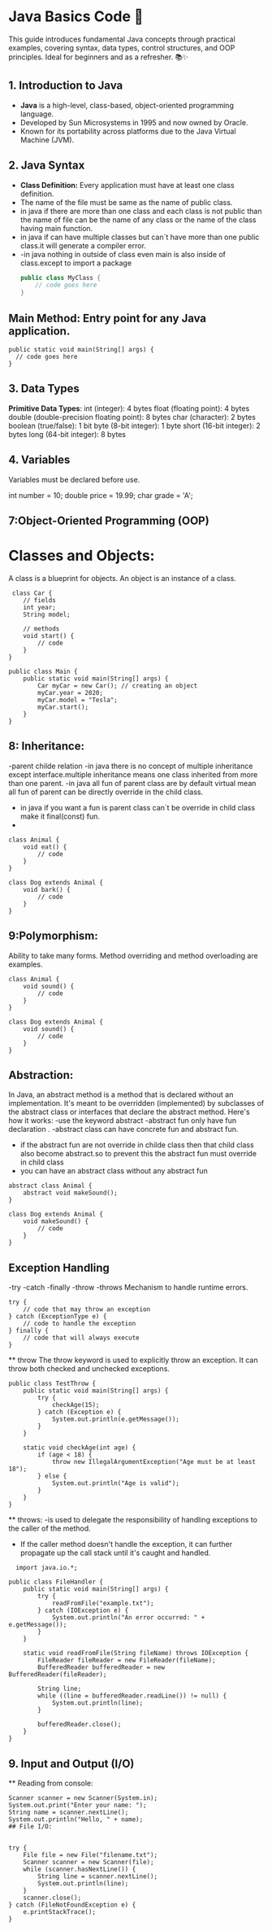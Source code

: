 # Java Basics Code 🚀

This guide introduces fundamental Java concepts through practical examples, covering syntax, data types, control structures, and OOP principles. Ideal for beginners and as a refresher. 📚✨

## 1. Introduction to Java
- **Java** is a high-level, class-based, object-oriented programming language.
- Developed by Sun Microsystems in 1995 and now owned by Oracle.
- Known for its portability across platforms due to the Java Virtual Machine (JVM).

## 2. Java Syntax
- **Class Definition:** Every application must have at least one class definition.
- The name of the file must be same as the name of public class.
- in java if there are more than one class and each class is not public than the name of file can be the name of any  class or the name of the class having main function.
- in java if can have multiple classes but can`t have more than one public class.it will  generate a compiler error.
- -in java nothing in outside of class even main is also inside of class.except to import a package 
  ```java
  public class MyClass {
      // code goes here
  }
## Main Method: Entry point for any Java application.
  ```
public static void main(String[] args) {
    // code goes here
}
```
## 3. Data Types
**Primitive Data Types**:
int (integer): 4 bytes
float (floating point): 4 bytes
double (double-precision floating point): 8 bytes
char (character): 2 bytes
boolean (true/false): 1 bit
byte (8-bit integer): 1 byte
short (16-bit integer): 2 bytes
long (64-bit integer): 8 bytes
## 4. Variables
Variables must be declared before use.

int number = 10;
double price = 19.99;
char grade = 'A';

## 7:Object-Oriented Programming (OOP)
# Classes and Objects:

A class is a blueprint for objects.
An object is an instance of a class.


```
 class Car {
    // fields
    int year;
    String model;
    
    // methods
    void start() {
        // code
    }
}

public class Main {
    public static void main(String[] args) {
        Car myCar = new Car(); // creating an object
        myCar.year = 2020;
        myCar.model = "Tesla";
        myCar.start();
    }
}
```
## 8: Inheritance:
-parent childe relation
-in java there is no concept of multiple inheritance except interface.multiple inheritance means one class inherited from more than one parent.
-in java all fun of parent class are by default virtual mean all fun  of parent can be directly override in the child class.
- in java if you want a fun is parent class can`t be override in child class make it final(const) fun.
- 
```
class Animal {
    void eat() {
        // code
    }
}

class Dog extends Animal {
    void bark() {
        // code
    }
}
```
## 9:Polymorphism:

Ability to take many forms. Method overriding and method overloading are examples.
```
class Animal {
    void sound() {
        // code
    }
}

class Dog extends Animal {
    void sound() {
        // code
    }
}
```
## Abstraction:
In Java, an abstract method is a method that is declared without an implementation. It's meant to be overridden (implemented) by subclasses of the abstract class or interfaces that declare the abstract method. Here's how it works:
-use the keyword abstract
-abstract fun only have fun declaration .
-abstract class can have concrete fun and abstract fun.
- if the abstract fun are not override in childe class then that child class also become abstract.so to prevent this the abstract fun must override in child class
- you can have an abstract class without any abstract fun
```
abstract class Animal {
    abstract void makeSound();
}

class Dog extends Animal {
    void makeSound() {
        // code
    }
}
```
##  Exception Handling
-try
-catch
-finally
-throw
-throws
Mechanism to handle runtime errors.
```
try {
    // code that may throw an exception
} catch (ExceptionType e) {
    // code to handle the exception
} finally {
    // code that will always execute
}
```
** throw
The throw keyword is used to explicitly throw an exception.
It can throw both checked and unchecked exceptions.

```
public class TestThrow {
    public static void main(String[] args) {
        try {
            checkAge(15);
        } catch (Exception e) {
            System.out.println(e.getMessage());
        }
    }

    static void checkAge(int age) {
        if (age < 18) {
            throw new IllegalArgumentException("Age must be at least 18");
        } else {
            System.out.println("Age is valid");
        }
    }
}
```
** throws: 
-is used to delegate the responsibility of handling exceptions to the caller of the method.
- If the caller method doesn't handle the exception, it can further propagate up the call stack until it's caught and handled.
```
  import java.io.*;

public class FileHandler {
    public static void main(String[] args) {
        try {
            readFromFile("example.txt");
        } catch (IOException e) {
            System.out.println("An error occurred: " + e.getMessage());
        }
    }

    static void readFromFile(String fileName) throws IOException {
        FileReader fileReader = new FileReader(fileName);
        BufferedReader bufferedReader = new BufferedReader(fileReader);

        String line;
        while ((line = bufferedReader.readLine()) != null) {
            System.out.println(line);
        }

        bufferedReader.close();
    }
}
```

## 9. Input and Output (I/O)
** Reading from console:

```
Scanner scanner = new Scanner(System.in);
System.out.print("Enter your name: ");
String name = scanner.nextLine();
System.out.println("Hello, " + name);
## File I/O:


try {
    File file = new File("filename.txt");
    Scanner scanner = new Scanner(file);
    while (scanner.hasNextLine()) {
        String line = scanner.nextLine();
        System.out.println(line);
    }
    scanner.close();
} catch (FileNotFoundException e) {
    e.printStackTrace();
}
```
